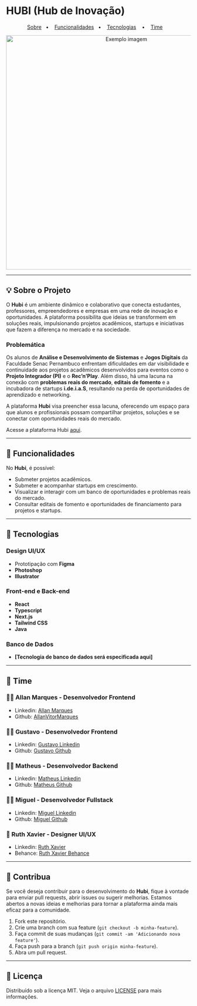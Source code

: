 # HUBI (Hub de Inovação)

<p align="center">
  <a href="#-Sobre-o-Projeto">Sobre</a>&nbsp;&nbsp; • &nbsp;&nbsp;
  <a href="#-Funcionalidades">Funcionalidades</a>&nbsp;&nbsp; • &nbsp;&nbsp;
  <a href="#-Tecnologias">Tecnologias</a> &nbsp;&nbsp; • &nbsp;&nbsp;
  <a href="#-Time">Time</a>&nbsp;&nbsp; &nbsp;&nbsp;
</p>

<p align="center">
  <img src="https://i.imgur.com/fZnEqgG.png" alt="Exemplo imagem" width="640">
</p>

---

## 💡 Sobre o Projeto

O **Hubi** é um ambiente dinâmico e colaborativo que conecta estudantes, professores, empreendedores e empresas em uma rede de inovação e oportunidades. A plataforma possibilita que ideias se transformem em soluções reais, impulsionando projetos acadêmicos, startups e iniciativas que fazem a diferença no mercado e na sociedade.

### Problemática

Os alunos de **Análise e Desenvolvimento de Sistemas** e **Jogos Digitais** da Faculdade Senac Pernambuco enfrentam dificuldades em dar visibilidade e continuidade aos projetos acadêmicos desenvolvidos para eventos como o **Projeto Integrador (PI)** e o **Rec’n’Play**. Além disso, há uma lacuna na conexão com **problemas reais do mercado**, **editais de fomento** e a incubadora de startups **i.de.i.a.S**, resultando na perda de oportunidades de aprendizado e networking.

A plataforma **Hubi** visa preencher essa lacuna, oferecendo um espaço para que alunos e profissionais possam compartilhar projetos, soluções e se conectar com oportunidades reais do mercado.

Acesse a plataforma Hubi [aqui](link).

---

## 📑 Funcionalidades

No **Hubi**, é possível:

- Submeter projetos acadêmicos.
- Submeter e acompanhar startups em crescimento.
- Visualizar e interagir com um banco de oportunidades e problemas reais do mercado.
- Consultar editais de fomento e oportunidades de financiamento para projetos e startups.

---

## 🚀 Tecnologias

### Design UI/UX
- Prototipação com **Figma**
- **Photoshop**
- **Illustrator**

### Front-end e Back-end
- **React**
- **Typescript**
- **Next.js**
- **Tailwind CSS**
- **Java**

### Banco de Dados
- **[Tecnologia de banco de dados será especificada aqui]**

---

## 🧩 Time

### 🧑‍💻 Allan Marques - Desenvolvedor Frontend
- Linkedin: [Allan Marques](https://www.linkedin.com/in/allanvitormarques/)
- Github: [AllanVitorMarques](https://github.com/AllanVitorM)

### 🧑‍💻 Gustavo - Desenvolvedor Frontend
- Linkedin: [Gustavo Linkedin](#)
- Github: [Gustavo Github](#)

### 🧑‍💻 Matheus - Desenvolvedor Backend
- Linkedin: [Matheus Linkedin](#)
- Github: [Matheus Github](#)

### 🧑‍💻 Miguel - Desenvolvedor Fullstack
- Linkedin: [Miguel Linkedin](#)
- Github: [Miguel Github](#)

### 🎨 Ruth Xavier - Designer UI/UX
- Linkedin: [Ruth Xavier](https://www.linkedin.com/in/ruthxavier/)
- Behance: [Ruth Xavier Behance](https://www.behance.net/xavierruth)

---

## 💬 Contribua

Se você deseja contribuir para o desenvolvimento do **Hubi**, fique à vontade para enviar pull requests, abrir issues ou sugerir melhorias. Estamos abertos a novas ideias e melhorias para tornar a plataforma ainda mais eficaz para a comunidade.

1. Fork este repositório.
2. Crie uma branch com sua feature (`git checkout -b minha-feature`).
3. Faça commit de suas mudanças (`git commit -am 'Adicionando nova feature'`).
4. Faça push para a branch (`git push origin minha-feature`).
5. Abra um pull request.

---

## 📄 Licença

Distribuído sob a licença MIT. Veja o arquivo [LICENSE](LICENSE) para mais informações.
